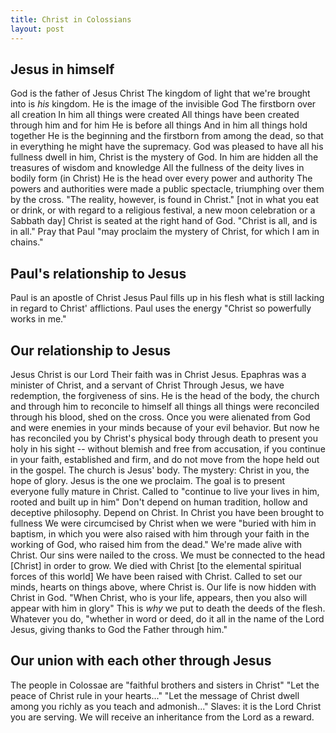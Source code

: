```yaml
---
title: Christ in Colossians
layout: post
---
```


## Jesus in himself
God is the father of Jesus Christ
The kingdom of light that we're brought into is *his* kingdom.
He is the image of the invisible God
The firstborn over all creation
In him all things were created
All things have been created through him and for him
He is before all things
And in him all things hold together
He is the beginning and the firstborn from among the dead, so that in everything he might have the supremacy.
God was pleased to have all his fullness dwell in him,
Christ is the mystery of God. 
In him are hidden all the treasures of wisdom and knowledge
All the fullness of the deity lives in bodily form (in Christ)
He is the head over every power and authority
The powers and authorities were made a public spectacle, triumphing over them by the cross.
"The reality, however, is found in Christ." [not in what you eat or drink, or with regard to a religious festival, a new moon celebration or a Sabbath day]
Christ is seated at the right hand of God.
"Christ is all, and is in all."
Pray that Paul "may proclaim the mystery of Christ, for which I am in chains."

## Paul's relationship to Jesus
Paul is an apostle of Christ Jesus
Paul fills up in his flesh what is still lacking in regard to Christ' afflictions.
Paul uses the energy "Christ so powerfully works in me."

## Our relationship to Jesus
Jesus Christ is our Lord
Their faith was in Christ Jesus.
Epaphras was a minister of Christ, and a servant of Christ
Through Jesus, we have redemption, the forgiveness of sins.
He is the head of the body, the church
and through him to reconcile to himself all things
all things were reconciled through his blood, shed on the cross.
Once you were alienated from God and were enemies in your minds because of your evil behavior. But now he has reconciled you by Christ's physical body through death to present you holy in his sight -- without blemish and free from accusation, if you continue in your faith, established and firm, and do not move from the hope held out in the gospel.
The church is Jesus' body.
The mystery: Christ in you, the hope of glory.
Jesus is the one we proclaim.
The goal is to present everyone fully mature in Christ.
Called to "continue to live your lives in him, rooted and built up in him"
Don't depend on human tradition, hollow and deceptive philosophy. Depend on Christ.
In Christ you have been brought to fullness
We were circumcised by Christ when we were "buried with him in baptism, in which you were also raised with him through your faith in the working of God, who raised him from the dead."
We're made alive with Christ.
Our sins were nailed to the cross.
We must be connected to the head [Christ] in order to grow.
We died with Christ [to the elemental spiritual forces of this world]
We have been raised with Christ.
Called to set our minds, hearts on things above, where Christ is.
Our life is now hidden with Christ in God.
"When Christ, who is your life, appears, then you also will appear with him in glory"
	This is *why* we put to death the deeds of the flesh.
Whatever you do, "whether in word or deed, do it all in the name of the Lord Jesus, giving thanks to God the Father through him."

## Our union with each other through Jesus
The people in Colossae are "faithful brothers and sisters in Christ"
"Let the peace of Christ rule in your hearts..."
"Let the message of Christ dwell among you richly as you teach and admonish..."
Slaves: it is the Lord Christ you are serving.
We will receive an inheritance from the Lord as a reward.


